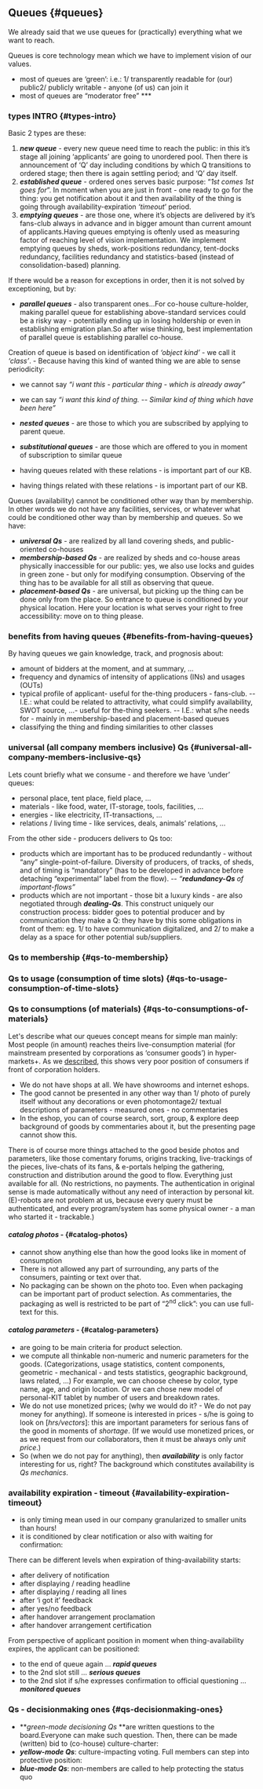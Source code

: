 ## Queues {#queues}

We already said that we use queues for (practically) everything what we want to reach.

Queues is core technology mean which we have to implement vision of our values.

*   most of queues are ‘green’: i.e.: 1/ transparently readable for (our) public2/ publicly writable - anyone (of us) can join it
*   most of queues are “moderator free” ***

### types INTRO {#types-intro}

Basic 2 types are these:

1.  **_new queue_** - every new queue need time to reach the public: in this it’s stage all joining ‘applicants’ are going to unordered pool. Then there is announcement of ‘Q’ day including conditions by which Q transitions to ordered stage; then there is again settling period; and ‘Q’ day itself.
2.  **_established queue_** - ordered ones serves basic purpose: “_1st comes 1st goes for_”. In moment when you are just in front - one ready to go for the thing: you get notification about it and then availability of the thing is going through availability-expiration _‘timeout_’ period.
3.  **_emptying queues_** - are those one, where it’s objects are delivered by it’s fans-club always in advance and in bigger amount than current amount of applicants.Having queues emptying is oftenly used as measuring factor of reaching level of vision implementation. We implement emptying queues by sheds, work-positions redundancy, tent-docks redundancy, facilities redundancy and statistics-based (instead of consolidation-based) planning.

If there would be a reason for exceptions in order, then it is not solved by exceptioning, but by:

*   **_parallel queues_** - also transparent ones…For co-house culture-holder, making parallel queue for establishing above-standard services could be a risky way - potentially ending up in losing holdership or even in establishing emigration plan.So after wise thinking, best implementation of parallel queue is establishing parallel co-house.

Creation of queue is based on identification of _‘object kind’_ - we call it _‘class’_. - Because having this kind of wanted thing we are able to sense periodicity:

*   we cannot say _“i want this - particular thing - which is already away”_
*   we can say _“i want this kind of thing. -- Similar kind of thing which have been here”_

*   **_nested queues_** - are those to which you are subscribed by applying to parent queue.
*   **_substitutional queues_** - are those which are offered to you in moment of subscription to similar queue

*   having queues related with these relations - is important part of our KB.
*   having things related with these relations - is important part of our KB.

Queues (availability) cannot be conditioned other way than by membership. In other words we do not have any facilities, services, or whatever what could be conditioned other way than by membership and queues. So we have:

*   **_universal Qs_** - are realized by all land covering sheds, and public-oriented co-houses
*   **_membership-based Qs_** - are realized by sheds and co-house areas physically inaccessible for our public: yes, we also use locks and guides in green zone - but only for modifying consumption. Observing of the thing has to be available for all still as observing that queue.
*   **_placement-based Qs_** - are universal, but picking up the thing can be done only from the place. So entrance to queue is conditioned by your physical location. Here your location is what serves your right to free accessibility: move on to thing please.

### benefits from having queues {#benefits-from-having-queues}

By having queues we gain knowledge, track, and prognosis about:

*   amount of bidders at the moment, and at summary, ...
*   frequency and dynamics of intensity of applications (INs) and usages (OUTs)
*   typical profile of applicant- useful for the-thing producers - fans-club. -- I.E.: what could be related to attractivity, what could simplify availability, SWOT source, ...- useful for the-thing seekers. -- I.E.: what s/he needs for - mainly in membership-based and placement-based queues
*   classifying the thing and finding similarities to other classes

### universal (all company members inclusive) Qs {#universal-all-company-members-inclusive-qs}

Lets count briefly what we consume - and therefore we have ‘under’ queues:

*   personal place, tent place, field place, ...
*   materials - like food, water, IT-storage, tools, facilities, ...
*   energies - like electricity, IT-transactions, ...
*   relations / living time - like services, deals, animals’ relations, …

From the other side - producers delivers to Qs too:

*   products which are important has to be produced redundantly - without “any” single-point-of-failure. Diversity of producers, of tracks, of sheds, and of timing is “mandatory” (has to be developed in advance before detaching “experimental” label from the flow). -- _“_**_redundancy-Qs_** _of important-flows”_
*   products which are not important - those bit a luxury kinds - are also negotiated through **_dealing-Qs_**. This construct uniquely our construction process: bidder goes to potential producer and by communication they make a Q: they have by this some obligations in front of them: eg. 1/ to have communication digitalized, and 2/ to make a delay as a space for other potential sub/suppliers.

### Qs to membership {#qs-to-membership}

### Qs to usage (consumption of time slots) {#qs-to-usage-consumption-of-time-slots}

### Qs to consumptions (of materials) {#qs-to-consumptions-of-materials}

Let's describe what our queues concept means for simple man mainly: Most people (in amount) reaches theirs live-consumption material (for mainstream presented by corporations as ‘consumer goods’) in hyper-markets+. As we [described](http://drive.google.com/open?id=1_WmdAeT4JpaNNRLEumzM6-qKFPdHVChXpPKE4AuK6Dg), this shows very poor position of consumers if front of corporation holders.

*   We do not have shops at all. We have showrooms and internet eshops.
*   The good cannot be presented in any other way than 1/ photo of purely itself without any decorations or even photomontage2/ textual descriptions of parameters - measured ones - no commentaries
*   In the eshop, you can of course search, sort, group, & explore deep background of goods by commentaries about it, but the presenting page cannot show this.

There is of course more things attached to the good beside photos and parameters, like those comentary forums, origins tracking, live-trackings of the pieces, live-chats of its fans, & e-portals helping the gathering, construction and distribution around the good to flow. Everything just available for all. (No restrictions, no payments. The authentication in original sense is made automatically without any need of interaction by personal kit. (E)-robots are not problem at us, because every query must be authenticated, and every program/system has some physical owner - a man who started it - trackable.)

#### **_catalog photos_** - {#catalog-photos}

*   cannot show anything else than how the good looks like in moment of consumption
*   There is not allowed any part of surrounding, any parts of the consumers, painting or text over that.
*   No packaging can be shown on the photo too. Even when packaging can be important part of product selection. As commentaries, the packaging as well is restricted to be part of “2<sup>nd</sup> click”: you can use full-text for this.

#### **_catalog parameters_** - {#catalog-parameters}

*   are going to be main criteria for product selection.
*   we compute all thinkable non-numeric and numeric parameters for the goods. (Categorizations, usage statistics, content components, geometric - mechanical - and tests statistics, geographic background, laws related, …) For example, we can choose cheese by color, type name, age, and origin location. Or we can chose new model of personal-KIT tablet by number of users and breakdown rates.
*   We do not use monetized prices; (why we would do it? - We do not pay money for anything). If someone is interested in prices - s/he is going to look on [_hrs/vectors_]: this are important parameters for serious fans of the good in moments of _shortage_. (If we would use monetized prices, or as we request from our collaborators, then it must be always only _unit price_.)
*   So (when we do not pay for anything), then **_availability_** is only factor interesting for us, right? The background which constitutes availability is _Qs mechanics_.

### availability expiration - timeout {#availability-expiration-timeout}

*   is only timing mean used in our company granularized to smaller units than hours!
*   it is conditioned by clear notification or also with waiting for confirmation:

There can be different levels when expiration of thing-availability starts:

*   after delivery of notification
*   after displaying / reading headline
*   after displaying / reading all lines
*   after ‘i got it’ feedback
*   after yes/no feedback
*   after handover arrangement proclamation
*   after handover arrangement certification

From perspective of applicant position in moment when thing-availability expires, the applicant can be positioned:

*   to the end of queue again … **_rapid queues_**
*   to the 2nd slot still … **_serious queues_**
*   to the 2nd slot if s/he expresses confirmation to official questioning … **_monitored queues_**

### Qs - decisionmaking ones {#qs-decisionmaking-ones}

*   **_green-mode decisioning Qs_ **are written questions to the board.Everyone can make such question. Then, there can be made (written) bid to (co-house) culture-charter:
*   **_yellow-mode Qs_**: culture-impacting voting. Full members can step into protective position:
*   **_blue-mode Qs_**: non-members are called to help protecting the status quo